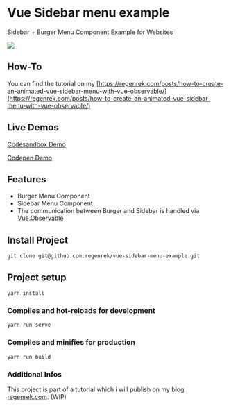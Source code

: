 # Vue Sidebar menu example

Sidebar + Burger Menu Component Example for Websites

![](https://media.giphy.com/media/MbAfi9eu2MXmD4iRPK/giphy.gif)

## How-To

You can find the tutorial on my [https://regenrek.com/posts/how-to-create-an-animated-vue-sidebar-menu-with-vue-observable/](https://regenrek.com/posts/how-to-create-an-animated-vue-sidebar-menu-with-vue-observable/)

## Live Demos

[Codesandbox Demo](https://codesandbox.io/embed/codesandbox-iv1zc)

[Codepen Demo](https://codepen.io/kkern/pen/zQLKQM)

## Features

- Burger Menu Component
- Sidebar Menu Component
- The communication between Burger and Sidebar is handled via [Vue.Observable](https://vuejs.org/v2/api/#Vue-observable)

## Install Project

```
git clone git@github.com:regenrek/vue-sidebar-menu-example.git
```

## Project setup

```
yarn install
```

### Compiles and hot-reloads for development

```
yarn run serve
```

### Compiles and minifies for production

```
yarn run build
```

### Additional Infos

This project is part of a tutorial which i will publish on my blog [regenrek.com](https://regenrek.com). (WIP)
